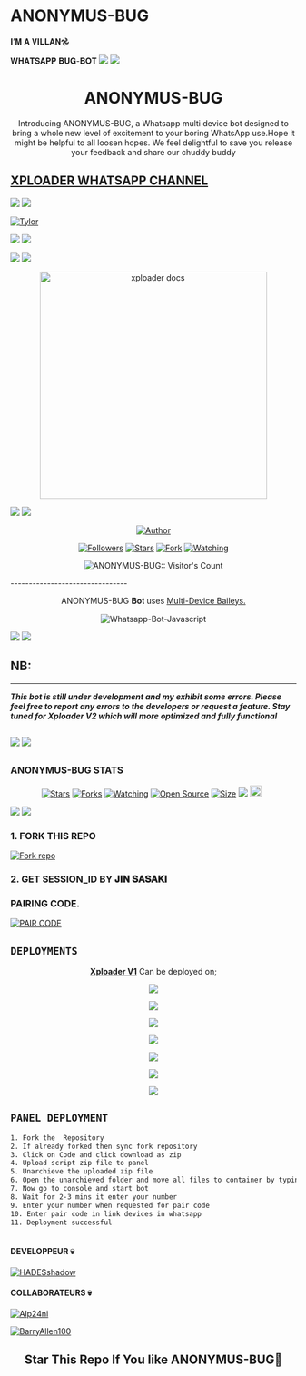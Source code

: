 # ANONYMUS-BUG
𝐈’𝐌 𝐀 𝐕𝐈𝐋𝐋𝐀𝐍𖣘

𝐖𝐇𝐀𝐓𝐒𝐀𝐏𝐏 𝐁𝐔𝐆-𝐁𝐎𝐓
<a><img src='https://i.imgur.com/LyHic3i.gif'/></a>
<a><img src='https://i.imgur.com/LyHic3i.gif'/></a>
<h1 align="center"> ANONYMUS-BUG </h1> 
<p align="center"> Introducing ANONYMUS-BUG, a Whatsapp multi device bot designed to bring a whole new level of excitement to your boring WhatsApp use.Hope it might be helpful to all loosen hopes. We feel delightful to save you release your feedback and share our chuddy buddy </p>


 ## [XPLOADER WHATSAPP CHANNEL ](https://whatsapp.com/channel/0029Vajrhmz96H4IsEjh4a41)

 
<a><img src='https://i.imgur.com/LyHic3i.gif'/></a>
<a><img src='https://i.imgur.com/LyHic3i.gif'/></a>

[![Tylor](https://readme-typing-svg.demolab.com?font=Anton&size=30&pause=998&color=d1fa02&background=F7F2F20A&vCenter=true&random=false&width=465&lines=Hey+there+buddy%F0%9F%91%8B!;Meet+WhatsApp+Bot;A+WhatsApp+bot+rich+in+features;Made+perfectly+just+for+you,;Developed+by+JIN;Fork+the+repo+and+don't+forget+to+star+it;Success+in+deploying+ANONYMUS-BUG)](https://github.com/HADESshadow)

<a><img src='https://i.imgur.com/LyHic3i.gif'/></a>
<a><img src='https://i.imgur.com/LyHic3i.gif'/></a>

<a><img src='https://i.imgur.com/LyHic3i.gif'/></a>
<a><img src='https://i.imgur.com/LyHic3i.gif'/></a>
<p align="center">
  <a href="https://github.com/HADESshadow/ANONYMUS-BUG  ">
    <img alt="xploader docs" height="400" src="https://files.catbox.moe/cv3jin.jpg">
  </a>
</p>
    
<a><img src='https://i.imgur.com/LyHic3i.gif'/></a>
<a><img src='https://i.imgur.com/LyHic3i.gif'/></a>
   
   
</a>
</p>
<p align="center">
<a href="https://github.com/HADESshadow"><img title="Author" src="https://img.shields.io/badge/ANONYMUS-BUG-BOT-black?style=for-the-badge&logo=telegram"></a>
<p/>
<p align="center">
<a href="https://github.com/HADESshadow?tab=followers"><img title="Followers" src="https://img.shields.io/github/followers/HADESshadow?label=Followers&style=social"></a>
<a href="https://github.com/HADESshadow/ANONYMUS-BUG/stargazers/"><img title="Stars" src="https://img.shields.io/github/stars/HADESshadow/ANONYMUS-BUG?&style=social"></a>
<a href="https://github.com/HADESshadow/ANONYMUS-BUG/network/members"><img title="Fork" src="https://img.shields.io/github/forks/HADESshadow/ANONYMUS-BUG?style=social"></a>
<a href="https://github.com/HADESshadow/ANONYMUS-BUG/watchers"><img title="Watching" src="https://img.shields.io/github/watchers/HADESshadow/ANONYMUS-BUG?label=Watching&style=social"></a>
</p>
<p align="center"><img src="https://profile-counter.glitch.me/{HADESshadow}/count.svg" alt="ANONYMUS-BUG:: Visitor's Count" /></p>
--------------------------------



<p align="center"> ANONYMUS-BUG 𝐁𝐨𝐭 uses
  <a href="https://github.com/adiwajshing/Baileys">Multi-Device Baileys.</a>
</p>
<p align="center">
  <img title="Whatsapp-Bot-Javascript" src="https://img.shields.io/badge/Javascript-363303?style=for-the-badge&logo=javascript&logoColor=c6c631"></img>
</p>

<a><img src='https://i.imgur.com/LyHic3i.gif'/></a>
<a><img src='https://i.imgur.com/LyHic3i.gif'/></a>
## NB:
---
***This bot is still under development and my exhibit some errors. Please feel free to report any errors to the developers or request a feature. Stay tuned for Xploader V2 which will more optimized and fully functional***
##
<a><img src='https://i.imgur.com/LyHic3i.gif'/></a>
<a><img src='https://i.imgur.com/LyHic3i.gif'/></a>


## <h3>ANONYMUS-BUG STATS</h3>

<p align="center">
<a href="https://github.com/HADESshadow/ANONYMUS-BUG/stargazers/"><img title="Stars" src="https://img.shields.io/github/stars/heyit-tylor/Xploader-V1?color=blue&style=flat-square"></a>
<a href="https://github.com/HADESshadow/ANONYMUS-BUG/network/members"><img title="Forks" src="https://img.shields.io/github/forks/HADESshadow/ANONYMUS-BUG?color=red&style=flat-square"></a>
<a href="https://github.com/HADESshadow/ANONYMUS-BUG/watchers"><img title="Watching" src="https://img.shields.io/github/watchers/HADESshadow/ANONYMUS-BUG?label=Watchers&color=blue&style=flat-square"></a>
<a href="https://github.com/HADESshadow/ANONYMUS-BUG"><img title="Open Source" src="https://img.shields.io/badge/Author-JIN SASAKI.-red?v=103"></a>
<a href="https://github.com/HADESshadow/ANONYMUS-BUG/"><img title="Size" src="https://img.shields.io/github/repo-size/HADESshadow/ANONYMUS-BUG?style=flat-square&color=green"></a>
<a href="https://hits.seeyoufarm.com"><img src="https://hits.seeyoufarm.com/api/count/incr/badge.svg?url=https%3A%2F%2Fgithub.com%2Fheyit-tylor%2FANONYMUS-BUG&count_bg=%2379C83D&title_bg=%23555555&icon=probot.svg&icon_color=%2300FF6D&title=hits&edge_flat=false"/></a>
<a href="https://github.com/HADESshadow/ANONYMUS-BUG/graphs/commit-activity"><img height="20" src="https://img.shields.io/badge/Maintained%3F-yes-green.svg"></a>&nbsp;&nbsp;
</p>
<p align='center'>
</p>
   <a><img src='https://i.imgur.com/LyHic3i.gif'/></a>
   <a><img src='https://i.imgur.com/LyHic3i.gif'/></a>


### 1. FORK THIS REPO

<a href='https://github.com/HADESshadow/ANONYMUS-BUG/fork' target="_blank"><img alt='Fork repo' src='https://img.shields.io/badge/Fork This Repo-blue?style=for-the-badge&logo=git&logoColor=white'/></a>
<p align="center">

### 2. GET SESSION_ID BY 𝐉𝐈𝐍 𝐒𝐀𝐒𝐀𝐊𝐈

<p align="center">

### PAIRING CODE.
<a href='https://anonymus-session-qr0.onrender.com/' target="_blank"><img alt='PAIR CODE' src='https://img.shields.io/badge/PAIRING-CODE-Red?style=for-the-badge&logo=git&logoColor=white'/></a>
<p align="center">

## `DEPLOYMENTS`


<p align="center">
  <a href="https://github.com/HADESshadow/ANONYMUS-BUG"><b>Xploader V1</b></a> Can be deployed on;
</p>
<p align="center">
  <a href="https://dashboard.heroku.com/new?template=https%3A%2F%2Fgithub.com%2heyit-tylor%2FXploader-V1"><img src="https://img.shields.io/badge/heroku-430098?style=for-the-badge&logo=heroku&logoColor=FFFFFF"></a>
<p align="center">
  <a href="https://dashboard.render.com/select-repo?type=web"><img src="https://img.shields.io/badge/render-333333?style=for-the-badge&logo=render&logoColor=FFFFFF"></a>
<p align="center">
  <a href="https://repl.it/github.com/HADESshadow/ANONYMUS-BUG"><img src="https://img.shields.io/badge/replit-000000?style=for-the-badge&logo=replit&logoColor=FFA500"></a>
<p align="center">
  <a href="https://app.koyeb.com/auth/signup"><img src="https://img.shields.io/badge/koyeb-006400?style=for-the-badge&logo=koyeb&logoColor=FFFFFF"></a>
 <p align="center">
  <a href="https://railway.app/new"><img src="https://img.shields.io/badge/railway-4B0082?style=for-the-badge&logo=railway&logoColor=FFFFFF"></a>
  <p align="center">
  <a href="https://account.solarhosting.cc/register?ref=6JR38R0T"><img src="https://img.shields.io/badge/solar hosting-000000?style=for-the-badge&logo=solar hosting&logoColor=FFA500"></a>
 <p align="center">
  <a href="https://bot-hosting.net/?aff=1230335382248488971"><img src="https://img.shields.io/badge/bot hosting-000000?style=for-the-badge&logo=bot hosting &logoColor=FFA500"></a>


## `PANEL DEPLOYMENT`
```bash
1. Fork the  Repository
2. If already forked then sync fork repository
3. Click on Code and click download as zip
4. Upload script zip file to panel
5. Unarchieve the uploaded zip file
6. Open the unarchieved folder and move all files to container by typing(../)
7. Now go to console and start bot
8. Wait for 2-3 mins it enter your number
9. Enter your number when requested for pair code
10. Enter pair code in link devices in whatsapp
11. Deployment successful  
 
```

#### DEVELOPPEUR 💀

<a href="https://github.com/HADESshadow"><img src="https://github.com/HADESshadow.png" alt="HADESshadow"/></a>

#### COLLABORATEURS  💀

<a href="https://github.com/Alp24ni"><img src="https://github.com/Alp24ni.png" alt="Alp24ni"/></a>

<a href="https://github.com/BarryAllen100"><img src="https://github.com/BarryAllen100" alt="BarryAllen100"/></a>


<h2 align="center"> Star This Repo If You like ANONYMUS-BUG🌟
</h2>
